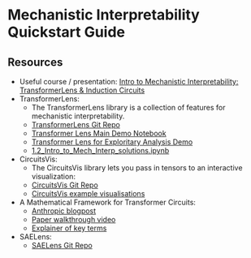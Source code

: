 # Mechanistic Interpretability Quickstart Guide

## Resources

* Useful course / presentation: [Intro to Mechanistic Interpretability: TransformerLens &amp; Induction Circuits](https://arena-chapter1-transformer-interp.streamlit.app/[1.2]_Intro_to_Mech_Interp)
* TransformerLens:
  * The TransformerLens library is a collection of features for mechanistic interpretability.
  * [TransformerLens Git Repo](https://github.com/TransformerLensOrg/TransformerLens)
  * [Transformer Lens Main Demo Notebook](https://colab.research.google.com/github/neelnanda-io/TransformerLens/blob/main/demos/Main_Demo.ipynb#scrollTo=pPSgSaDOIQPG)
  * [Transformer Lens for Exploritary Analysis Demo](https://colab.research.google.com/github/neelnanda-io/TransformerLens/blob/main/demos/Exploratory_Analysis_Demo.ipynb#scrollTo=b54lBNxYM_PS)
  * [1.2_Intro_to_Mech_Interp_solutions.ipynb](https://colab.research.google.com/github/callummcdougall/ARENA_3.0/blob/main/chapter1_transformer_interp/exercises/part2_intro_to_mech_interp/1.2_Intro_to_Mech_Interp_solutions.ipynb?t=20250413#scrollTo=1Dnf9CRaXv7P)
* CircuitsVis:
  * The CircuitsVis library lets you pass in tensors to an interactive visualization:
  * [CircuitsVis Git Repo](https://github.com/TransformerLensOrg/CircuitsVis)
  * [CircuitsVis example visualisations](https://transformerlensorg.github.io/CircuitsVis/?path=/story/activations-textneuronactivations--multiple-samples)
* A Mathematical Framework for Transformer Circuits:
  * [Anthropic blogpost](https://transformer-circuits.pub/2021/framework/index.html)
  * [Paper walkthrough video](https://www.youtube.com/watch?v=KV5gbOmHbjU)
  * [Explainer of key terms](https://dynalist.io/d/n2ZWtnoYHrU1s4vnFSAQ519J#z=aGu9fP1EG3hiVdq169cMOJId)
* SAELens:
  * [SAELens Git Repo](https://github.com/jbloomAus/SAELens)
